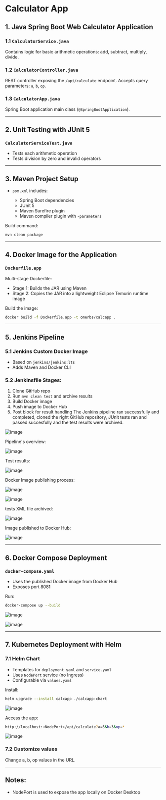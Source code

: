 # Calculator App

## 1. Java Spring Boot Web Calculator Application

### 1.1 `CalculatorService.java`

Contains logic for basic arithmetic operations: add, subtract, multiply, divide.

### 1.2 `CalculatorController.java`

REST controller exposing the `/api/calculate` endpoint.
Accepts query parameters: `a`, `b`, `op`.

### 1.3 `CalculatorApp.java`

Spring Boot application main class (`@SpringBootApplication`).

---

## 2. Unit Testing with JUnit 5

### `CalculatorServiceTest.java`

* Tests each arithmetic operation
* Tests division by zero and invalid operators

---

## 3. Maven Project Setup

* `pom.xml` includes:

  * Spring Boot dependencies
  * JUnit 5
  * Maven Surefire plugin
  * Maven compiler plugin with `-parameters`

Build command:

```bash
mvn clean package
```

---

## 4. Docker Image for the Application

### `Dockerfile.app`

Multi-stage Dockerfile:

* Stage 1: Builds the JAR using Maven
* Stage 2: Copies the JAR into a lightweight Eclipse Temurin runtime image

Build the image:

```bash
docker build -f Dockerfile.app -t omerbs/calcapp .
```

---

## 5. Jenkins Pipeline

### 5.1 Jenkins Custom Docker Image

* Based on `jenkins/jenkins:lts`
* Adds Maven and Docker CLI

### 5.2 Jenkinsfile Stages:

1. Clone GitHub repo
2. Run `mvn clean test` and archive results
3. Build Docker image
4. Push image to Docker Hub
5. Post block for result handling
The Jenkins pipeline ran successfully and completed, cloned the right GitHub repository, JUnit tests ran and passed succesfully and the test results were archived.

![image](https://github.com/user-attachments/assets/1ae93386-bab3-491c-b517-d572443f62d7)

Pipeline's overview:

![image](https://github.com/user-attachments/assets/715cd287-0ddb-4f28-95d3-45c0f983963c)

Test results:

![image](https://github.com/user-attachments/assets/a725418e-2f0a-4838-b9e4-7a157939a67a)

Docker Image publishing process:

![image](https://github.com/user-attachments/assets/d0e5e5fc-c78d-4ff1-a9f8-bbe4a28d6777)

![image](https://github.com/user-attachments/assets/3daa987e-590a-4a3a-b284-7deca859c5c3)


tests XML file archived:

![image](https://github.com/user-attachments/assets/de21af45-f108-4eb3-bef8-824ce3e9079c)

Image published to Docker Hub:

![image](https://github.com/user-attachments/assets/06303ee3-b89a-4724-951a-ac1faa8b514c)


---

## 6. Docker Compose Deployment

### `docker-compose.yaml`

* Uses the published Docker image from Docker Hub
* Exposes port 8081

Run:

```bash
docker-compose up --build
```

![image](https://github.com/user-attachments/assets/4b94366b-e056-4fc3-a71a-fa434ee8e20f)

![image](https://github.com/user-attachments/assets/a70620c9-0081-429a-b555-767c5b94a195)

---

## 7. Kubernetes Deployment with Helm

### 7.1 Helm Chart

* Templates for `deployment.yaml` and `service.yaml`
* Uses `NodePort` service (no Ingress)
* Configurable via `values.yaml`

Install:

```bash
helm upgrade --install calcapp ./calcapp-chart
```

![image](https://github.com/user-attachments/assets/6feb02cc-8db1-4d8e-be32-12fa6489d021)

Access the app:

```bash
http://localhost:<NodePort>/api/calculate?a=5&b=3&op=*
```

![image](https://github.com/user-attachments/assets/9accd13e-ebb7-4e5f-9d15-ab8911703747)


### 7.2 Customize values

Change a, b, op values in the URL.

---

## Notes:

* NodePort is used to expose the app locally on Docker Desktop



